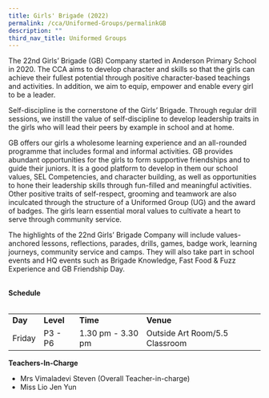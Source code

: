 ```yaml
---
title: Girls' Brigade (2022)
permalink: /cca/Uniformed-Groups/permalinkGB
description: ""
third_nav_title: Uniformed Groups
---
```

<p>The 22nd Girls&rsquo; Brigade (GB) Company started in Anderson Primary School in 2020. The CCA aims to develop character and skills so that the girls can achieve their fullest potential through positive character-based teachings and activities. In addition, we aim to equip, empower and enable every girl to be a leader.&nbsp;</p>
<p>Self-discipline is the cornerstone of the Girls&rsquo; Brigade. Through regular drill sessions, we instill the value of self-discipline to develop leadership traits in the girls who will lead their peers by example in school and at home.</p>
<p>GB offers&nbsp;our girls a wholesome learning experience and an all-rounded programme that includes formal and informal activities. GB provides abundant opportunities for the girls to form supportive friendships and to guide their juniors. It is a good platform to develop in them our school values, SEL Competencies, and character building, as well as opportunities to hone their leadership skills through fun-filled and meaningful activities. Other positive traits of self-respect, grooming and teamwork are also inculcated through the structure of a Uniformed Group (UG) and the award of badges. The girls learn essential moral values to cultivate a heart to serve through community service.</p>
<p>The highlights of the 22nd Girls&rsquo; Brigade Company will include values-anchored lessons, reflections, parades, drills, games, badge work, learning journeys, community service and camps. They will also take part in school events and HQ events such as Brigade Knowledge, Fast Food &amp; Fuzz Experience and GB Friendship Day.</p>
<p><br /><strong>Schedule</strong><br /><br /></p>
<table>
<tbody>
<tr>
<td><strong>Day</strong></td>
<td><strong>Level</strong></td>
<td><strong>Time</strong></td>
<td><strong>Venue</strong></td>
</tr>
<tr>
<td>Friday</td>
<td>P3 - P6</td>
<td>1.30 pm - 3.30 pm</td>

<td>Outside Art Room/5.5 Classroom<td>
</td>
</tr>
</tbody>
</table>
<p><strong>Teachers-In-Charge</strong></p>
<ul>
<li>Mrs Vimaladevi Steven (Overall Teacher-in-charge)</li>
<li>Miss Lio Jen Yun</li>
</ul>
